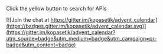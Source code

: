 Click the yellow button to search for APIs


[![Join the chat at https://gitter.im/kopasetik/advent_calendar](https://badges.gitter.im/kopasetik/advent_calendar.svg)](https://gitter.im/kopasetik/advent_calendar?utm_source=badge&utm_medium=badge&utm_campaign=pr-badge&utm_content=badge)